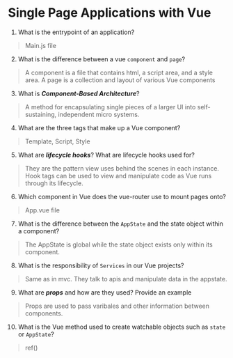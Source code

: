 # Single Page Applications with Vue
01. What is the entrypoint of an application?

  > Main.js file

02. What is the difference between a vue `component` and `page`?

  > A component is a file that contains html, a script area, and a style area.
  > A page is a collection and layout of various Vue components

03. What is ***Component-Based Architecture***?

  > A method for encapsulating single pieces of a larger UI into self-sustaining, independent micro systems.

04. What are the three tags that make up a Vue component?

  > Template, Script, Style

05. What are ***lifecycle hooks***? What are lifecycle hooks used for?

  > They are the pattern view uses behind the scenes in each instance. Hook tags can be used to view and manipulate code as Vue runs through its lifecycle.

06. Which component in Vue does the vue-router use to mount pages onto?

  > App.vue file

07. What is the difference between the `AppState` and the state object within a component?

  > The AppState is global while the state object exists only within its component.

08. What is the responsibility of `Services` in our Vue projects?

  > Same as in mvc. They talk to apis and manipulate data in the appstate.

09. What are ***props*** and how are they used? Provide an example

  > Props are used to pass varibales and other information between components.

10. What is the Vue method used to create watchable objects such as `state` or `AppState`?

  > ref()
